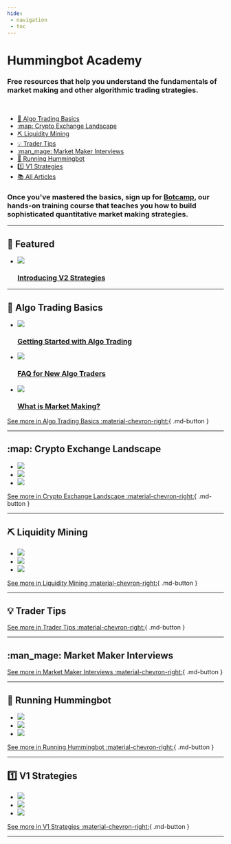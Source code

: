 ```yaml
---
hide:
 - navigation
 - toc
---
```


# Hummingbot Academy

### Free resources that help you understand the fundamentals of **market making** and other algorithmic trading strategies.

<br />


<div class="grid cards" markdown>

- [:thinking: Algo Trading Basics](#algo-trading-basics)
- [:map: Crypto Exchange Landscape](#crypto-exchange-landscape)
- [:pick: Liquidity Mining](#liquidity-mining)
- [:bulb: Trader Tips](#trader-tips)
- [:man_mage: Market Maker Interviews](#market-maker-interviews)
- [:robot: Running Hummingbot](#running-hummingbot)
- [:one: V1 Strategies](#v1-strategies)
- [:books: All Articles](all.md)

</div>

### Once you've mastered the basics, sign up for **[Botcamp](/botcamp)**, our hands-on training course that teaches you how to build sophisticated quantitative market making strategies.

---

## :star_struck: Featured

<div class="grid cards" markdown>

-   [![](/assets/thumbnails/composable-mm.jpg)](/blog/introducing-v2-strategies)

    ### [Introducing V2 Strategies](/blog/introducing-v2-strategies)

</div>

---

## :thinking: Algo Trading Basics

<div class="grid cards" markdown>

-   [![](/blog/getting-started-with-algo-trading/image0.jpg)](/blog/getting-started-with-algo-trading/)

    ### [Getting Started with Algo Trading](/blog/getting-started-with-algo-trading/)

-   [![](/blog/faq-for-new-crypto-algo-traders/cover.jpeg)](/blog/faq-for-new-crypto-algo-traders/)

    ### [FAQ for New Algo Traders](/blog/faq-for-new-crypto-algo-traders/)

-   [![](/blog/what-is-market-making/cover.png)](/blog/what-is-market-making/)

    ### [What is Market Making?](/blog/what-is-market-making/)

</div>

[See more in Algo Trading Basics :material-chevron-right:](/academy/all/#algo-trading-basics){ .md-button }

---

## :map: Crypto Exchange Landscape

<div class="grid cards" markdown>

-   [![](/assets/brand/hummingbot.png)](/blog/2018/12/24/hummingbot-whitepaper/)
-   [![](/blog/2019-04-crypto-exchange-types/cbot-trading-pit.png)](/blog/2019/04/24/exchange-types-explained-clob-rfq-and-amm/)
-   [![](/blog/2020-02-crypto-market-marker-list/market-makers.jpg)](/blog/2023/01/01/mapping-the-crypto-market-maker-landscape/)

</div>

[See more in Crypto Exchange Landscape :material-chevron-right:](/academy/all/#crypto-industry-landscape){ .md-button }

---

## :pick: Liquidity Mining

<div class="grid cards" markdown>

-   [![](/assets/brand/liquidity-mining.png)](/blog/2019/10/31/liquidity-mining-whitepaper/)
-   [![](/blog/2020-08-liquidity-mining-hummingbot-vs-defi/hummingbot-vs-defi-1.jpg)](/blog/2020/08/03/understanding-liquidity-mining/)
-   [![](/blog/2020-10-liquidity-mining-hummingbot-defi-automated-market-maker-impermanent-loss/hummingbot-vs-defi-2.jpg)](/blog/2020/10/16/liquidity-mining-in-defi-vs-cefi/)

</div>

[See more in Liquidity Mining :material-chevron-right:](/academy/all/#liquidity-mining-and-market-maker-incentives){ .md-button }

---

## :bulb: Trader Tips

<div class="grid cards" markdown>


</div>

[See more in Trader Tips :material-chevron-right:](#){ .md-button }

---

## :man_mage: Market Maker Interviews

<div class="grid cards" markdown>


</div>

[See more in Market Maker Interviews :material-chevron-right:](#){ .md-button }

---

## :robot: Running Hummingbot

<div class="grid cards" markdown>

-   [![](/blog/academy-measure-performance-crypto-trading/cover.jpg)](/blog/2023/01/01/managing-performance-in-crypto-trading/)
-   [![](/blog/academy-managing-orders/Cover.png)](/blog/2023/01/01/how-to-manage-your-orders/)
-   [![](/blog/academy-commands-and-config-price-source/pricesource.jpg)](/blog/2023/01/01/configuring-the-price-source-feature-in-hummingbot/)

</div>

[See more in Running Hummingbot :material-chevron-right:](#){ .md-button }

---

## :one: V1 Strategies

<div class="grid cards" markdown>

-   [![](/blog/academy-strategy-2-cross-exchange-market-making/image_2.jpg)](/blog/2023/01/01/use-the-cross-exchange-market-making-xemm-strategy-to-lower-risk/)
-   [![](/blog/academy-avellaneda-stoikov-market-making-strategy/cover.png)](/blog/2023/01/01/a-comprehensive-guide-to-avellaneda-stoikovs-market-making-strategy/)
-   [![](/blog/academy-spot-perpetual-protocol-guide/cover.png)](/blog/2023/01/01/how-to-use-the-new-spot-perpetual-arbitrage-strategy/)

</div>

[See more in V1 Strategies  :material-chevron-right:](#){ .md-button }

---
